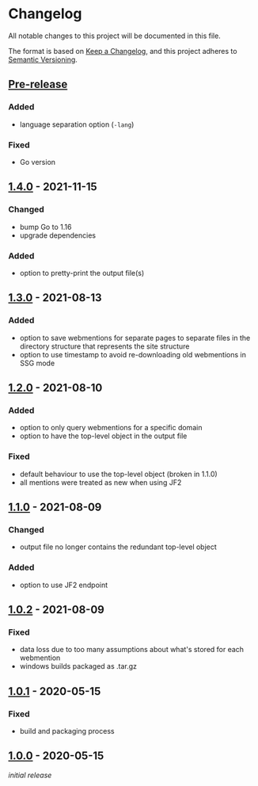 # Changelog
All notable changes to this project will be documented in this file.

The format is based on [Keep a Changelog](https://keepachangelog.com/en/1.0.0/),
and this project adheres to [Semantic Versioning](https://semver.org/spec/v2.0.0.html).

## [Pre-release]
### Added
* language separation option (`-lang`)

### Fixed
* Go version

## [1.4.0] - 2021-11-15
### Changed
* bump Go to 1.16
* upgrade dependencies

### Added
* option to pretty-print the output file(s)

## [1.3.0] - 2021-08-13
### Added
* option to save webmentions for separate pages to separate files in the directory structure that represents the site structure
* option to use timestamp to avoid re-downloading old webmentions in SSG mode

## [1.2.0] - 2021-08-10
### Added
* option to only query webmentions for a specific domain
* option to have the top-level object in the output file

### Fixed
* default behaviour to use the top-level object (broken in 1.1.0)
* all mentions were treated as new when using JF2

## [1.1.0] - 2021-08-09
### Changed
* output file no longer contains the redundant top-level object

### Added
* option to use JF2 endpoint

## [1.0.2] - 2021-08-09
### Fixed
* data loss due to too many assumptions about what's stored for each webmention
* windows builds packaged as .tar.gz

## [1.0.1] - 2020-05-15
### Fixed
* build and packaging process

## [1.0.0] - 2020-05-15
*initial release*

[Pre-release]: https://github.com/nekr0z/webmention.io-backup/releases/tag/latest
[1.4.0]: https://github.com/nekr0z/webmention.io-backup/releases/tag/v1.4.0
[1.3.0]: https://github.com/nekr0z/webmention.io-backup/releases/tag/v1.3.0
[1.2.0]: https://github.com/nekr0z/webmention.io-backup/releases/tag/v1.2.0
[1.1.0]: https://github.com/nekr0z/webmention.io-backup/releases/tag/v1.1.0
[1.0.2]: https://github.com/nekr0z/webmention.io-backup/releases/tag/v1.0.2
[1.0.1]: https://github.com/nekr0z/webmention.io-backup/releases/tag/v1.0.1
[1.0.0]: https://github.com/nekr0z/webmention.io-backup/releases/tag/v1.0.0
